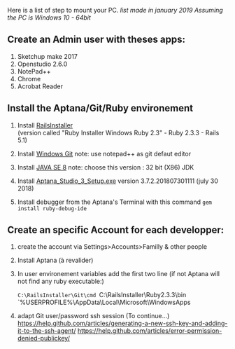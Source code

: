 Here is a list of step to mount your PC. 
*list made in january 2019* 
*Assuming the PC is Windows 10 - 64bit* 

## Create an Admin user with theses apps:
  1) Sketchup make 2017
  2) Openstudio 2.6.0
  3) NotePad++
  4) Chrome
  5) Acrobat Reader

## Install the Aptana/Git/Ruby environement 
  1) Install [RailsInstaller](http://railsinstaller.org/en)  
  (version called "Ruby Installer Windows Ruby 2.3"  - Ruby 2.3.3 -  Rails 5.1)

  2) Install [Windows Git](http://go.appcelerator.com/installer_git_windows.exe)
  note: use notepad++ as git defaut editor

  3) Install [JAVA SE 8](https://www.oracle.com/technetwork/java/javase/downloads/jdk8-downloads-2133151.html) 
  note: choose this version : 32 bit (X86) JDK 
  
  4) Install [Aptana_Studio_3_Setup.exe](https://github.com/aptana/studio3/releases)
  version 3.7.2.201807301111 (july 30 2018)
  
  5) Install debugger from the Aptana's Terminal with this command
  	`gem install ruby-debug-ide`

## Create an specific Account for each developper:
  1) create the account via Settings>Accounts>Familly & other people
	
  2) Install Aptana (à revalider)
	
  3) In user environement variables add the first two line (if not Aptana will not find any ruby executable:)

		`C:\RailsInstaller\Git\cmd
		`C:\RailsInstaller\Ruby2.3.3\bin
		`%USERPROFILE%\AppData\Local\Microsoft\WindowsApps
  
  4) adapt Git user/password ssh session (To continue...)
	https://help.github.com/articles/generating-a-new-ssh-key-and-adding-it-to-the-ssh-agent/
	https://help.github.com/articles/error-permission-denied-publickey/
